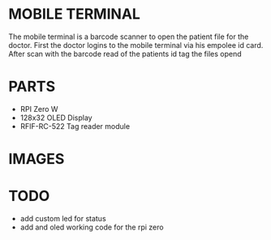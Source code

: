 # MOBILE TERMINAL


The mobile terminal is a barcode scanner to open the patient file for the doctor.
First the doctor logins to the mobile terminal via his empolee id card.
After scan with the barcode read of the patients id tag the files opend


# PARTS
* RPI Zero W
* 128x32 OLED Display
* RFIF-RC-522 Tag reader module


# IMAGES

# TODO
* add custom led for status
* add and oled working code for the rpi zero

